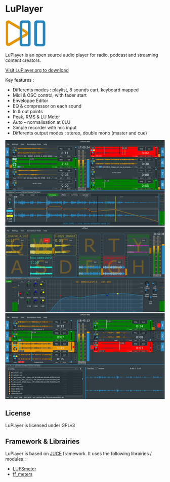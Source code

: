 # LuPlayer
<img src="https://github.com/LucienLefebvre/LuPlayer/blob/630cbe81b4bb0aebbb4800ef041b2ef893128627/icon.png" alt="icon" width="128" height="84"/>

LuPlayer is an open source audio player for radio, podcast and streaming content creators.

[Visit LuPlayer.org to download](luplayer.org)

Key features :
* Differents modes : playlist, 8 sounds cart, keyboard mapped
* Midi & OSC control, with fader start
* Enveloppe Editor
* EQ & compressor on each sound
* In & out points
* Peak, RMS & LU Meter
* Auto – normalisation at 0LU
* Simple recorder with mic input
* Differents output modes : stereo, double mono (master and cue)

![Capture 1](https://github.com/LucienLefebvre/LuPlayer/blob/630cbe81b4bb0aebbb4800ef041b2ef893128627/Screenshots/Capture%201.PNG "Capture 1")
![Capture 2](https://github.com/LucienLefebvre/LuPlayer/blob/630cbe81b4bb0aebbb4800ef041b2ef893128627/Screenshots/Capture%202.PNG "Capture 2")
![Capture 3](https://github.com/LucienLefebvre/LuPlayer/blob/1ac6a7d5dc1a1379a7906baab0fd985a6c05bc54/Screenshots/Capture_3.PNG "Capture 3")

## License
LuPlayer is licensed under GPLv3

## Framework & Librairies
LuPlayer is based on [JUCE](https://github.com/juce-framework/JUCE) framework.
It uses the following librairies / modules :
* [LUFSmeter](https://github.com/klangfreund/LUFSMeter)
* [ff_meters](https://github.com/ffAudio/ff_meters)
